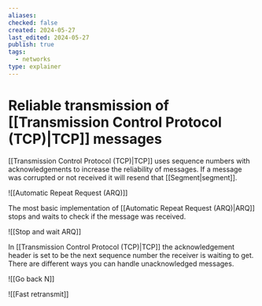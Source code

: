 ```yaml
---
aliases: 
checked: false
created: 2024-05-27
last_edited: 2024-05-27
publish: true
tags:
  - networks
type: explainer
---
```

# Reliable transmission of [[Transmission Control Protocol (TCP)|TCP]] messages

[[Transmission Control Protocol (TCP)|TCP]] uses sequence numbers with acknowledgements to increase the reliability of messages. If a message was corrupted or not received it will resend that [[Segment|segment]]. 

![[Automatic Repeat Request (ARQ)]]

The most basic implementation of [[Automatic Repeat Request (ARQ)|ARQ]] stops and waits to check if the message was received.

![[Stop and wait ARQ]]

In [[Transmission Control Protocol (TCP)|TCP]] the acknowledgement header is set to be the next sequence number the receiver is waiting to get. There are different ways you can handle unacknowledged messages.

![[Go back N]]

![[Fast retransmit]]

